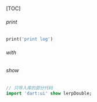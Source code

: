 [TOC]

###### print

```dart
print('print log')
```

###### with

###### show

```dart
// 只导入库的部分代码
import 'dart:ui' show lerpDouble;
```

